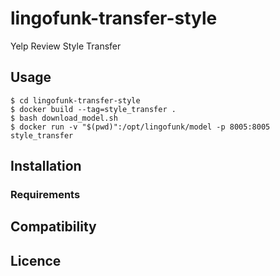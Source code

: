 lingofunk-transfer-style
========================

Yelp Review Style Transfer

Usage
-----

```console000
$ cd lingofunk-transfer-style
$ docker build --tag=style_transfer .
$ bash download_model.sh
$ docker run -v "$(pwd)":/opt/lingofunk/model -p 8005:8005 style_transfer
```

Installation
------------

### Requirements

Compatibility
-------------

Licence
-------
